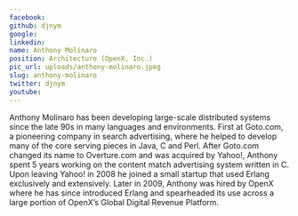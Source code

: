 ```yaml
---
facebook: 
github: djnym
google: 
linkedin: 
name: Anthony Molinaro
position: Architecture (OpenX, Inc.)
pic_url: uploads/anthony-molinaro.jpeg
slug: anthony-molinaro
twitter: djnym
youtube: 
---
```

Anthony Molinaro has been developing large-scale distributed systems since the late 90s in many languages and environments. First at Goto.com, a pioneering company in search advertising, where he helped to develop many of the core serving pieces in Java, C and Perl. After Goto.com changed its name to Overture.com and was acquired by Yahoo!, Anthony spent 5 years working on the content match advertising system written in C. Upon leaving Yahoo! in 2008 he joined a small startup that used Erlang exclusively and extensively. Later in 2009, Anthony was hired by OpenX where he has since introduced Erlang and spearheaded its use across a large portion of OpenX’s Global Digital Revenue Platform.
